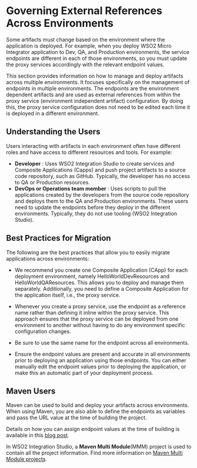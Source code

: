 # Governing External References Across Environments

Some artifacts must change based on the environment where the
application is deployed. For example, when you deploy WSO2 Micro Integrator application to Dev, QA, and Production environments,
the service endpoints are different in each of those environments, so
you must update the proxy services accordingly with the relevant
endpoint values.

This section provides information on how to manage and deploy artifacts
across multiple environments. It focuses specifically on the management
of endpoints in multiple environments. The endpoints are the environment
dependent artifacts and are used as external references from within the
proxy service (environment independent artifact) configuration. By doing
this, the proxy service configuration does not need to be edited each
time it is deployed in a different environment.

## Understanding the Users

Users interacting with artifacts in each environment often have
different roles and have access to different resources and tools. For
example:

-   **Developer** : Uses WSO2 Integration Studio to
    create services and Composite Applications (Capps) and push project
    artifacts to a source code repository, such as GitHub. Typically,
    the developer has no access to QA or Production resources.
-   **DevOps or Operations team member** : Uses scripts to pull the applications created by the
    developers from the source code repository and deploys them to the QA
    and Production environments. These users need to update the
    endpoints before they deploy in the different environments.
    Typically, they do not use tooling (WSO2 Integration Studio).

## Best Practices for Migration

The following are the best practices that allow you to easily migrate
applications across environments:

-   We recommend you create one Composite Application (CApp) for each
    deployment environment, namely HelloWorldDevResources and
    HelloWorldQAResources. This allows you to deploy and manage them
    separately. Additionally, you need to define a Composite Application
    for the application itself, i.e., the proxy service.

-   Whenever you create a proxy service, use the endpoint as a reference
    name rather than defining it inline within the proxy service. This
    approach ensures that the proxy service can be deployed from one
    environment to another without having to do any environment specific
    configuration changes.

-   Be sure to use the same name for the endpoint across all
    environments.
-   Ensure the endpoint values are present and accurate in all
    environments prior to deploying an application using those
    endpoints. You can either manually edit the endpoint values prior to
    deploying the application, or make this an automatic part of your
    deployment process.

## Maven Users

Maven can be used to build and deploy your artifacts across
environments. When using Maven, you are also able to define the
endpoints as variables and pass the URL value at the time of building
the project.

Details on how you can assign endpoint values at the time of building is
available in this [blog post](http://susinda.blogspot.ae/2017/01/wso2-esb-how-to-assign-endpoints-at.html).

In WSO2 Integration Studio, a **Maven Multi Module**(MMM) project is used to contain
all the project information. Find more information on [Maven Multi Module
projects](http://www.sonatype.com/books/mvnex-book/reference/multimodule.html).

